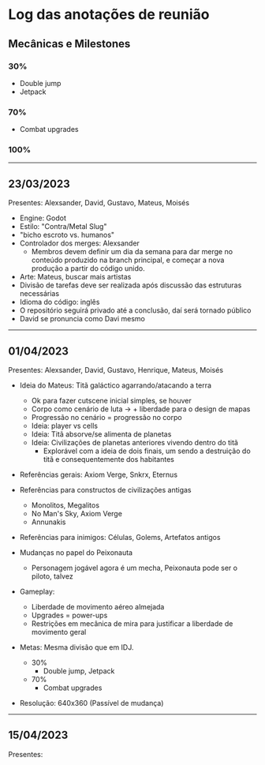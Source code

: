 # Log das anotações de reunião

## Mecânicas e Milestones
### 30%
* Double jump
* Jetpack

### 70%
* Combat upgrades

### 100%

___
## 23/03/2023
Presentes: Alexsander, David, Gustavo, Mateus, Moisés

* Engine: Godot
* Estilo: "Contra/Metal Slug"
* "bicho escroto vs. humanos"
* Controlador dos merges: Alexsander
    * Membros devem definir um dia da semana para dar merge no conteúdo produzido na branch principal, e começar a nova produção a partir do código unido.
* Arte: Mateus, buscar mais artistas
* Divisão de tarefas deve ser realizada após discussão das estruturas necessárias 
* Idioma do código: inglês
* O repositório seguirá privado até a conclusão, daí será tornado público
* David se pronuncia como Davi mesmo

___
## 01/04/2023
Presentes: Alexsander, David, Gustavo, Henrique, Mateus, Moisés

* Ideia do Mateus: Titã galáctico agarrando/atacando a terra
    * Ok para fazer cutscene inicial simples, se houver
    * Corpo como cenário de luta -> + liberdade para o design de mapas
    * Progressão no cenário = progressão no corpo
    * Ideia: player vs cells
    * Ideia: Titã absorve/se alimenta de planetas 
    * Ideia: Civilizações de planetas anteriores vivendo dentro do titã
        * Explorável com a ideia de dois finais, um sendo a destruição do titã e consequentemente dos habitantes
* Referências gerais: Axiom Verge, Snkrx, Eternus
* Referências para constructos de civilizações antigas
    * Monolitos, Megalitos
    * No Man's Sky, Axiom Verge
    * Annunakis
* Referências para inimigos: Células, Golems, Artefatos antigos
* Mudanças no papel do Peixonauta
    * Personagem jogável agora é um mecha, Peixonauta pode ser o piloto, talvez
* Gameplay: 
    * Liberdade de movimento aéreo almejada
    * Upgrades = power-ups
    * Restrições em mecânica de mira para justificar a liberdade de movimento geral

* Metas: Mesma divisão que em IDJ.
    * 30%
        * Double jump, Jetpack
    * 70%
        * Combat upgrades

* Resolução: 640x360 (Passível de mudança)

___
## 15/04/2023
Presentes: 
